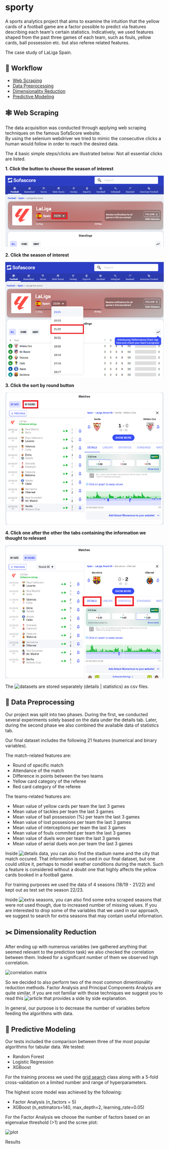 # sporty
A sports analytics project that aims to examine the intuition that the yellow cards of a football game are a factor possible to predict via features describing each team's certain statistics.
Indicatively, we used features shaped from the past three games of each team, such as fouls, yellow cards, ball possession etc. but also referee related features.

The case study of LaLiga Spain.  

## 📝 Workflow
- [Web Scraping](#web_scraping)
- [Data Preprocessing](#data_preprocessing)
- [Dimensionality Reduction](#dimensionality_reduction)
- [Predictive Modeling](#predictive_modeling)

## 🕸️ Web Scraping <a name = "web_scraping"></a>

The data acquisition was conducted through applying web scraping techniques on the famous SofaScore website.  
By using the selenium webdriver we tried to mimic the consecutive clicks a human would follow in order to reach the desired data.

The 4 basic simple steps/clicks are illustrated below:
Not all essential clicks are listed.

**1. Click the button to choose the season of interest**
   
![plot](web-scrapers/screenshots/Screenshot1.png)  
  
**2. Click the season of interest**  
  
![plot](web-scrapers/screenshots/Screenshot2.png)  
  
**3. Click the sort by round button**  

![plot](web-scrapers/screenshots/Screenshot3.png)  
  
**4. Click one after the other the tabs containing the information we thought to relevant**  

![plot](web-scrapers/screenshots/Screenshot4.png)  


The ![datasets](https://github.com/konschri/sporty/tree/main/datasets) are stored separately (details | statistics) as csv files.  

## 🧹 Data Preprocessing <a name = "data_preprocessing"></a>

Our project was split into two phases. During the first, we conducted several experiments solely based on the data under the details tab.
Later, during the second phase we also combined the available data of statistics tab.  

Our final dataset includes the following 21 features (numerical and binary variables).

The match-related features are:  
* Round of specific match
* Attendance of the match
* Difference in points between the two teams
* Yellow card category of the referee
* Red card category of the referee

The teams-related features are:  
* Mean value of yellow cards per team the last 3 games
* Mean value of tackles per team the last 3 games
* Mean value of ball possession (%) per team the last 3 games
* Mean value of lost possesions per team the last 3 games
* Mean value of interceptions per team the last 3 games
* Mean value of fouls commited per team the last 3 games
* Mean value of duels won per team the last 3 games
* Mean value of aerial duels won per team the last 3 games

Inside ![details](https://github.com/konschri/sporty/tree/main/datasets/datasets_details) data, you can also find the stadium name and the city that match occured.
That information is not used in our final dataset, but one could utilize it, perhaps to model weather conditions during the match. Such a feature is considered without a doubt
one that highly affects the yellow cards booked in a football game.

For training purposes we used the data of 4 seasons (18/19 - 21/22) and kept out as test set the season 22/23.  

Inside ![extra seasons](https://github.com/konschri/sporty/tree/main/datasets/extra_seasons_with_missing_values), you can also find some extra scraped seasons that were not used though, due to 
increased number of missing values. If you are interested to drop some of the variables that we used in our approach, we suggest to search for extra seasons that may contain useful information.

## ✂️ Dimensionality Reduction <a name = "dimensionality_reduction"></a>

After ending up with numerous variables (we gathered anything that seemed relevant to the prediction task) we also checked the correlation between them.
Indeed for a significant number of them we observed high correlation.  

![correlation matrix](https://github.com/konschri/sporty/blob/main/correlation_matrix.png)

So we decided to also perform two of the most common dimentionality reduction methods.
Factor Analysis and Principal Components Analysis are quite similar, if you are not familiar with those techniques we suggest you to read this ![article](https://www.analytixlabs.co.in/blog/factor-analysis-vs-pca/) that provides a side by side explanation.  

In general, our purpose is to decrease the number of variables before feeding the algorithms with data.

## 🎯 Predictive Modeling <a name = "predictive_modeling"></a>

Our tests included the comparison between three of the most popular algorithms for tabular data.
We tested:  
* Random Forest
* Logistic Regression
* XGBoost

For the training process we used the [grid search](https://scikit-learn.org/stable/modules/generated/sklearn.model_selection.GridSearchCV.html) class along with a 5-fold cross-validation on a limited number and range of hyperparameters.

The highest score model was achieved by the following:  

* Factor Analysis (n_factors = 5)
* XGBoost (n_estimators=140, max_depth=2, learning_rate=0.05)

For the Factor Analysis we choose the number of factors based on an eigenvalue threshold (>1) and the scree plot:  

![plot](https://github.com/konschri/sporty/blob/main/images/scree_plot.png)


Results





